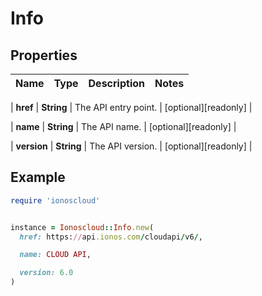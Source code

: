 # Info

## Properties

| Name | Type | Description | Notes |
| ---- | ---- | ----------- | ----- |

| **href** | **String** | The API entry point. | [optional][readonly] |

| **name** | **String** | The API name. | [optional][readonly] |

| **version** | **String** | The API version. | [optional][readonly] |

## Example

```ruby
require 'ionoscloud'


instance = Ionoscloud::Info.new(
  href: https://api.ionos.com/cloudapi/v6/,

  name: CLOUD API,

  version: 6.0
)
```

